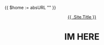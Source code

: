 {{ $home := absURL "" }}
<header class="nav">
  <nav class="nav-menu">
    <a href="{{ $home }}" class="nav-brand nav_item">{{ .Site.Title }}</a>
    <div class="nav_bar-wrap">
      <div class="nav_bar"></div>
    </div>
  </nav>
	<h1>IM HERE</h1>
</header>
